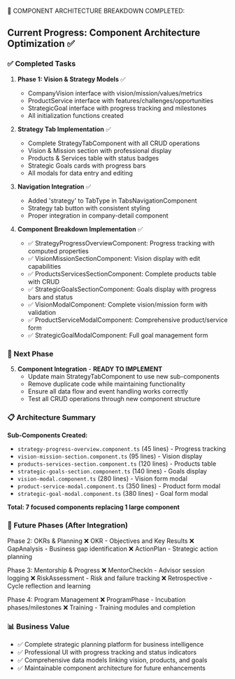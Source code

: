 🚀 COMPONENT ARCHITECTURE BREAKDOWN COMPLETED:

## Current Progress: Component Architecture Optimization ✅

### ✅ Completed Tasks
1. **Phase 1: Vision & Strategy Models** ✅
   - CompanyVision interface with vision/mission/values/metrics
   - ProductService interface with features/challenges/opportunities  
   - StrategicGoal interface with progress tracking and milestones
   - All initialization functions created

2. **Strategy Tab Implementation** ✅
   - Complete StrategyTabComponent with all CRUD operations
   - Vision & Mission section with professional display
   - Products & Services table with status badges
   - Strategic Goals cards with progress bars
   - All modals for data entry and editing

3. **Navigation Integration** ✅
   - Added 'strategy' to TabType in TabsNavigationComponent
   - Strategy tab button with consistent styling
   - Proper integration in company-detail component

4. **Component Breakdown Implementation** ✅
   - ✅ StrategyProgressOverviewComponent: Progress tracking with computed properties
   - ✅ VisionMissionSectionComponent: Vision display with edit capabilities
   - ✅ ProductsServicesSectionComponent: Complete products table with CRUD
   - ✅ StrategicGoalsSectionComponent: Goals display with progress bars and status
   - ✅ VisionModalComponent: Complete vision/mission form with validation
   - ✅ ProductServiceModalComponent: Comprehensive product/service form
   - ✅ StrategicGoalModalComponent: Full goal management form

### 🔄 Next Phase
5. **Component Integration** - **READY TO IMPLEMENT**
   - Update main StrategyTabComponent to use new sub-components
   - Remove duplicate code while maintaining functionality
   - Ensure all data flow and event handling works correctly
   - Test all CRUD operations through new component structure

### 📋 Architecture Summary
**Sub-Components Created:**
- `strategy-progress-overview.component.ts` (45 lines) - Progress tracking
- `vision-mission-section.component.ts` (95 lines) - Vision display
- `products-services-section.component.ts` (120 lines) - Products table
- `strategic-goals-section.component.ts` (140 lines) - Goals display
- `vision-modal.component.ts` (280 lines) - Vision form modal
- `product-service-modal.component.ts` (350 lines) - Product form modal
- `strategic-goal-modal.component.ts` (380 lines) - Goal form modal

**Total: 7 focused components replacing 1 large component**

### 🎯 Future Phases (After Integration)

Phase 2: OKRs & Planning
❌ OKR - Objectives and Key Results
❌ GapAnalysis - Business gap identification
❌ ActionPlan - Strategic action planning

Phase 3: Mentorship & Progress
❌ MentorCheckIn - Advisor session logging
❌ RiskAssessment - Risk and failure tracking
❌ Retrospective - Cycle reflection and learning

Phase 4: Program Management
❌ ProgramPhase - Incubation phases/milestones
❌ Training - Training modules and completion

### 📊 Business Value
- ✅ Complete strategic planning platform for business intelligence
- ✅ Professional UI with progress tracking and status indicators
- ✅ Comprehensive data models linking vision, products, and goals
- ✅ Maintainable component architecture for future enhancements
